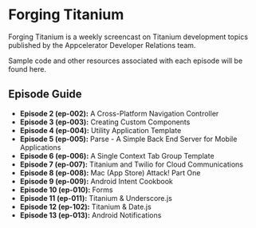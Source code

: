 # Forging Titanium

Forging Titanium is a weekly screencast on Titanium development topics published by the Appcelerator Developer Relations team.

Sample code and other resources associated with each episode will be found here.

## Episode Guide

* __Episode 2 (ep-002):__  A Cross-Platform Navigation Controller
* __Episode 3 (ep-003):__  Creating Custom Components
* __Episode 4 (ep-004):__  Utility Application Template
* __Episode 5 (ep-005):__  Parse - A Simple Back End Server for Mobile Applications
* __Episode 6 (ep-006):__  A Single Context Tab Group Template
* __Episode 7 (ep-007):__  Titanium and Twilio for Cloud Communications
* __Episode 8 (ep-008):__  Mac (App Store) Attack! Part One
* __Episode 9 (ep-009):__  Android Intent Cookbook
* __Episode 10 (ep-010):__ Forms
* __Episode 11 (ep-011):__ Titanium & Underscore.js 
* __Episode 12 (ep-102):__ Titanium & Date.js
* __Episode 13 (ep-013):__ Android Notifications
